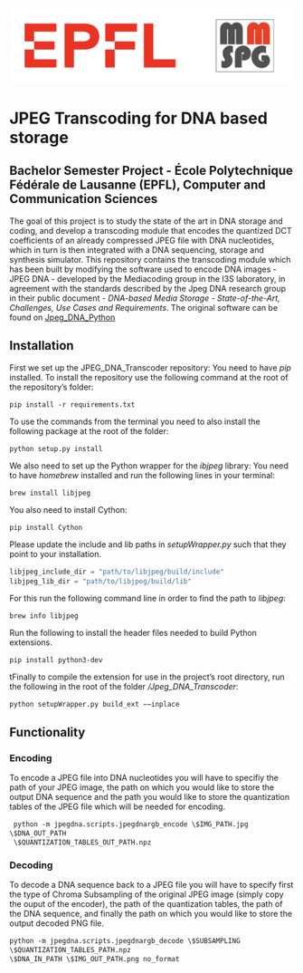 <p float="left">
<img src="./img/logos/logos.png">
</p>

# JPEG Transcoding for DNA based storage 
## Bachelor Semester Project - École Polytechnique Fédérale de Lausanne (EPFL), Computer and Communication Sciences

The goal of this project is to study the state of the art in DNA storage and coding, and develop a transcoding module that encodes the quantized DCT coefficients of an already compressed JPEG file with DNA nucleotides, which in turn is then integrated with a DNA sequencing, storage and synthesis simulator. 
This repository contains the transcoding module which has been built by modifying the software used to encode DNA images - JPEG DNA - developed by the Mediacoding group in the I3S laboratory, in agreement with the standards described by the Jpeg DNA research group in their public document - *DNA-based Media Storage - State-of-the-Art, Challenges, Use Cases and Requirements*. The original software can be found on [Jpeg_DNA_Python](https://github.com/jpegdna-mediacoding/Jpeg_DNA_Python)

## Installation
First we set up the JPEG_DNA_Transcoder repository:
You need to have *pip* installed.
To install the repository use the following command at the root of the repository’s folder:
```
pip install -r requirements.txt
```
To use the commands from the terminal you need to also install the following package at the root of the folder: 
```
python setup.py install
```
We also need to set up the Python wrapper for the *ibjpeg* library:
You need to have  *homebrew* installed and run the following lines in your terminal:
```
brew install libjpeg
```
You also need to install Cython:
```
pip install Cython
```
Please update the include and lib paths in *setupWrapper.py* such that they point to your installation. 
```python
libjpeg_include_dir = "path/to/libjpeg/build/include"
libjpeg_lib_dir = "path/to/libjpeg/build/lib"
```
For this run the following command line in order to find the path to *libjpeg*:
```
brew info libjpeg
```
Run the following to install the header files needed to build Python extensions.
```
pip install python3-dev
```
tFinally to compile the extension for use in the project’s root directory, run the following in the
root of the folder */Jpeg_DNA_Transcoder*: 
```
python setupWrapper.py build_ext −−inplace
```

## Functionality
### Encoding
To encode a JPEG file into DNA nucleotides you will have to specifiy the path of your JPEG image, the path on which you would like to store the output DNA sequence and the path you would like to store the quantization tables of the JPEG file which will be needed for encoding.
```
 python -m jpegdna.scripts.jpegdnargb_encode \$IMG_PATH.jpg \$DNA_OUT_PATH
 \$QUANTIZATION_TABLES_OUT_PATH.npz
 ```
 
 ### Decoding
To decode a DNA sequence back to a JPEG file you will have to specify first the type of Chroma Subsampling of the original JPEG image (simply copy the ouput of the encoder), the path of the quantization tables, the path of the DNA sequence, and finally the path on which you would like to store the output decoded PNG file.
 ```
 python -m jpegdna.scripts.jpegdnargb_decode \$SUBSAMPLING \$QUANTIZATION_TABLES_PATH.npz
 \$DNA_IN_PATH \$IMG_OUT_PATH.png no_format
  ```